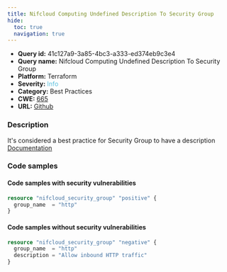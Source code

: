 ```yaml
---
title: Nifcloud Computing Undefined Description To Security Group
hide:
  toc: true
  navigation: true
---
```


<style>
  .highlight .hll {
    background-color: #ff171742;
  }
  .md-content {
    max-width: 1100px;
    margin: 0 auto;
  }
</style>

-   **Query id:** 41c127a9-3a85-4bc3-a333-ed374eb9c3e4
-   **Query name:** Nifcloud Computing Undefined Description To Security Group
-   **Platform:** Terraform
-   **Severity:** <span style="color:#5bc0de">Info</span>
-   **Category:** Best Practices
-   **CWE:** <a href="https://cwe.mitre.org/data/definitions/665.html" onclick="newWindowOpenerSafe(event, 'https://cwe.mitre.org/data/definitions/665.html')">665</a>
-   **URL:** [Github](https://github.com/Checkmarx/kics/tree/master/assets/queries/terraform/nifcloud/computing_security_group_description_undefined)

### Description
It's considered a best practice for Security Group to have a description<br>
[Documentation](https://registry.terraform.io/providers/nifcloud/nifcloud/latest/docs/resources/security_group#description)

### Code samples
#### Code samples with security vulnerabilities
```tf title="Positive test num. 1 - tf file" hl_lines="1"
resource "nifcloud_security_group" "positive" {
  group_name  = "http"
}

```


#### Code samples without security vulnerabilities
```tf title="Negative test num. 1 - tf file"
resource "nifcloud_security_group" "negative" {
  group_name  = "http"
  description = "Allow inbound HTTP traffic"
}

```
